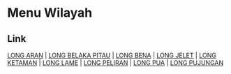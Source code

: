 # Menu Wilayah

## Link

[LONG ARAN](https://github.com/gigit-pemilu/pemilu-2024-65-kalimantan-utara/tree/main/pileg-dpr/hitung-suara/sub/65-kalimantan-utara/sub/02-malinau/sub/03-pujungan/sub/2006-long-aran)
 | 
[LONG BELAKA PITAU](https://github.com/gigit-pemilu/pemilu-2024-65-kalimantan-utara/tree/main/pileg-dpr/hitung-suara/sub/65-kalimantan-utara/sub/02-malinau/sub/03-pujungan/sub/2009-long-belaka-pitau)
 | 
[LONG BENA](https://github.com/gigit-pemilu/pemilu-2024-65-kalimantan-utara/tree/main/pileg-dpr/hitung-suara/sub/65-kalimantan-utara/sub/02-malinau/sub/03-pujungan/sub/2008-long-bena)
 | 
[LONG JELET](https://github.com/gigit-pemilu/pemilu-2024-65-kalimantan-utara/tree/main/pileg-dpr/hitung-suara/sub/65-kalimantan-utara/sub/02-malinau/sub/03-pujungan/sub/2005-long-jelet)
 | 
[LONG KETAMAN](https://github.com/gigit-pemilu/pemilu-2024-65-kalimantan-utara/tree/main/pileg-dpr/hitung-suara/sub/65-kalimantan-utara/sub/02-malinau/sub/03-pujungan/sub/2002-long-ketaman)
 | 
[LONG LAME](https://github.com/gigit-pemilu/pemilu-2024-65-kalimantan-utara/tree/main/pileg-dpr/hitung-suara/sub/65-kalimantan-utara/sub/02-malinau/sub/03-pujungan/sub/2004-long-lame)
 | 
[LONG PELIRAN](https://github.com/gigit-pemilu/pemilu-2024-65-kalimantan-utara/tree/main/pileg-dpr/hitung-suara/sub/65-kalimantan-utara/sub/02-malinau/sub/03-pujungan/sub/2007-long-peliran)
 | 
[LONG PUA](https://github.com/gigit-pemilu/pemilu-2024-65-kalimantan-utara/tree/main/pileg-dpr/hitung-suara/sub/65-kalimantan-utara/sub/02-malinau/sub/03-pujungan/sub/2003-long-pua)
 | 
[LONG PUJUNGAN](https://github.com/gigit-pemilu/pemilu-2024-65-kalimantan-utara/tree/main/pileg-dpr/hitung-suara/sub/65-kalimantan-utara/sub/02-malinau/sub/03-pujungan/sub/2001-long-pujungan)

